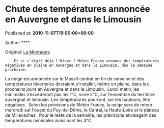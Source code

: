
# Chute des températures annoncée en Auvergne et dans le Limousin

Published at: **2019-11-07T15:00:00+00:00**

Author: ****

Original: [La Montagne](https://www.lamontagne.fr/clermont-ferrand-63000/actualites/chute-des-temperatures-annoncee-en-auvergne-et-dans-le-limousin_13679713/)


        Et si c'était déjà l'hiver ? Météo France annonce des températures négatives en plaine en Auvergne et dans le Limousin, dès la semaine prochaine.
      
La neige est annoncée sur le Massif central en fin de semaine et des températures hivernales devraient s'installer, même en plaine, dans les prochains jours en Auvergne et dans le Limousin. 
Lundi matin, les minimales n’excéderont pas les 1°C, voire 2°C, sur l'ensemble du territoire auvergnat et limousin. Les températures pourront, sur les hauteurs, être négatives. 
Selon les prévisions de Météo France, la neige sera de retour mercredi sur l'ouest du Puy-de-Dôme, le Cantal, la Haute-Loire et le plateau de Millevaches. 
Pour le reste de la semaine, les prévisions envisagent des températures minimales avoisinant les 3°C. 
